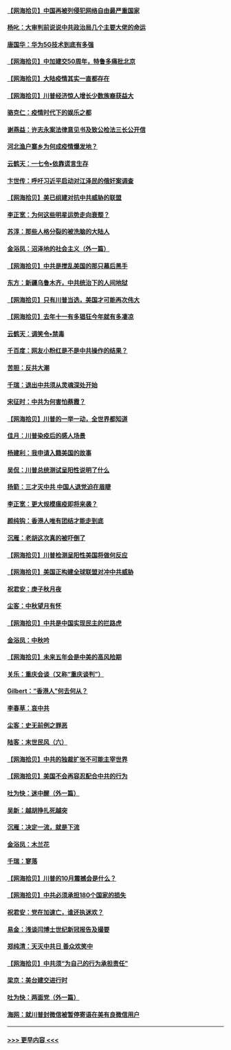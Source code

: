 #### [【网海拾贝】中国再被列侵犯网络自由最严重国家](../pages/nsc993/n12479643.md?t=10162002) 
#### [杨叱：大审判前说说中共政治局几个主要大佬的命运](../pages/nsc993/n12477527.md?t=10162002) 
#### [唐国华：华为5G技术到底有多强](../pages/nsc993/n12477483.md?t=10162002) 
#### [【网海拾贝】中加建交50周年，特鲁多痛批北京](../pages/nsc993/n12476892.md?t=10162002) 
#### [【网海拾贝】大陆疫情其实一直都存在](../pages/nsc993/n12473948.md?t=10162002) 
#### [【网海拾贝】川普经济惊人增长少数族裔获益大](../pages/nsc993/n12471565.md?t=10162002) 
#### [骆克仁：疫情时代下的娱乐之都](../pages/nsc993/n12471312.md?t=10162002) 
#### [谢燕益：许志永案法律意见书及致公检法三长公开信](../pages/nsc993/n12470870.md?t=10162002) 
#### [河北渔户寨乡为何成疫情爆发地？](../pages/nsc993/n12464936.md?t=10162002) 
#### [云鹤天：一七令▪依靠谎言生存](../pages/nsc993/n12470034.md?t=10162002) 
#### [卞世传：呼吁习近平启动对江泽民的俄奸案调查](../pages/nsc993/n12469722.md?t=10162002) 
#### [【网海拾贝】美已组建对抗中共威胁的联盟](../pages/nsc993/n12469018.md?t=10162002) 
#### [李正宽：为何这些明星运势走向衰颓？](../pages/nsc993/n12468730.md?t=10162002) 
#### [苏淳：那些人格分裂的被洗脑的大陆人](../pages/nsc993/n12467858.md?t=10162002) 
#### [金浴凤：沼泽地的社会主义（外一篇）](../pages/nsc993/n12467792.md?t=10162002) 
#### [【网海拾贝】中共是搅乱美国的那只幕后黑手](../pages/nsc993/n12467700.md?t=10162002) 
#### [东方：新疆乌鲁木齐，中共统治下的人间地狱](../pages/nsc993/n12466075.md?t=10162002) 
#### [【网海拾贝】只有川普当选，美国才可能再次伟大](../pages/nsc993/n12466013.md?t=10162002) 
#### [【网海拾贝】去年十一有多猖狂今年就有多凄凉](../pages/nsc993/n12463649.md?t=10162002) 
#### [云鹤天：调笑令▪禁毒](../pages/nsc993/n12462975.md?t=10162002) 
#### [千百度：网友小粉红是不是中共操作的结果？](../pages/nsc993/n12461025.md?t=10162002) 
#### [苦胆：反共大潮](../pages/nsc993/n12459469.md?t=10162002) 
#### [千瑞：退出中共须从灵魂深处开始](../pages/nsc993/n12459437.md?t=10162002) 
#### [宋征时：中共为何害怕蔡霞？](../pages/nsc993/n12459097.md?t=10162002) 
#### [【网海拾贝】川普的一举一动，全世界都知道](../pages/nsc993/n12458825.md?t=10162002) 
#### [佳月：川普染疫后的感人场景](../pages/nsc993/n12456994.md?t=10162002) 
#### [杨建利：我申请入籍美国的故事](../pages/nsc993/n12455635.md?t=10162002) 
#### [吴侃：川普总统测试呈阳性说明了什么](../pages/nsc993/n12451869.md?t=10162002) 
#### [扬箭：三才灭中共 中国人退党迫在眉睫](../pages/nsc993/n12451842.md?t=10162002) 
#### [李正宽：更大规模瘟疫即将来袭？](../pages/nsc993/n12451455.md?t=10162002) 
#### [颜纯钩：香港人唯有团结才能走到底](../pages/nsc993/n12450870.md?t=10162002) 
#### [沉雁：老胡这次真的被吓倒了](../pages/nsc993/n12449796.md?t=10162002) 
#### [【网海拾贝】川普检测呈阳性美国将做何反应](../pages/nsc993/n12449042.md?t=10162002) 
#### [【网海拾贝】美国正构建全球联盟对冲中共威胁](../pages/nsc993/n12446580.md?t=10162002) 
#### [祝君安：庚子秋月夜](../pages/nsc993/n12445870.md?t=10162002) 
#### [尘客：中秋望月有怀](../pages/nsc993/n12444632.md?t=10162002) 
#### [【网海拾贝】中共是中国实现民主的拦路虎](../pages/nsc993/n12443573.md?t=10162002) 
#### [金浴凤：中秋吟](../pages/nsc993/n12441773.md?t=10162002) 
#### [【网海拾贝】未来五年会是中美的高风险期](../pages/nsc993/n12440760.md?t=10162002) 
#### [关乐：重庆会谈（又称“重庆谈判”）](../pages/nsc993/n12437525.md?t=10162002) 
#### [Gilbert：“香港人”何去何从？](../pages/nsc993/n12435894.md?t=10162002) 
#### [李春草：哀中共](../pages/nsc993/n12435874.md?t=10162002) 
#### [尘客：史无前例之罪恶](../pages/nsc993/n12435762.md?t=10162002) 
#### [陆客：末世民风（六）](../pages/nsc993/n12435354.md?t=10162002) 
#### [【网海拾贝】中共的独裁扩张不可能主宰世界](../pages/nsc993/n12435151.md?t=10162002) 
#### [【网海拾贝】美国不会再容忍配合中共的行为](../pages/nsc993/n12433808.md?t=10162002) 
#### [吐为快：迷中醒（外一篇）](../pages/nsc993/n12433585.md?t=10162002) 
#### [吴新：越胡挣扎死越突](../pages/nsc993/n12433562.md?t=10162002) 
#### [沉雁：决定一流，就是下流](../pages/nsc993/n12432128.md?t=10162002) 
#### [金浴凤：木兰花](../pages/nsc993/n12432124.md?t=10162002) 
#### [千瑞：寥落](../pages/nsc993/n12432071.md?t=10162002) 
#### [【网海拾贝】川普的10月震撼会是什么？](../pages/nsc993/n12431624.md?t=10162002) 
#### [【网海拾贝】中共必须承担180个国家的损失](../pages/nsc993/n12428893.md?t=10162002) 
#### [祝君安：党在加速亡，谁还执迷欢？](../pages/nsc993/n12428652.md?t=10162002) 
#### [易金：浅谈闫博士世纪新冠报告及撮要](../pages/nsc993/n12426822.md?t=10162002) 
#### [郑纯清：天灭中共日 善众欢笑中](../pages/nsc993/n12426784.md?t=10162002) 
#### [【网海拾贝】中共须“为自己的行为承担责任”](../pages/nsc993/n12426067.md?t=10162002) 
#### [梁京：美台建交进行时](../pages/nsc993/n12424066.md?t=10162002) 
#### [吐为快：两面党（外一篇）](../pages/nsc993/n12424043.md?t=10162002) 
#### [海网：就川普封微信被暂停寄语在美有良微信用户](../pages/nsc993/n12424021.md?t=10162002) 

----
#### [ >>> 更早内容 <<< ](../indexes/nsc993-earlier.md)
